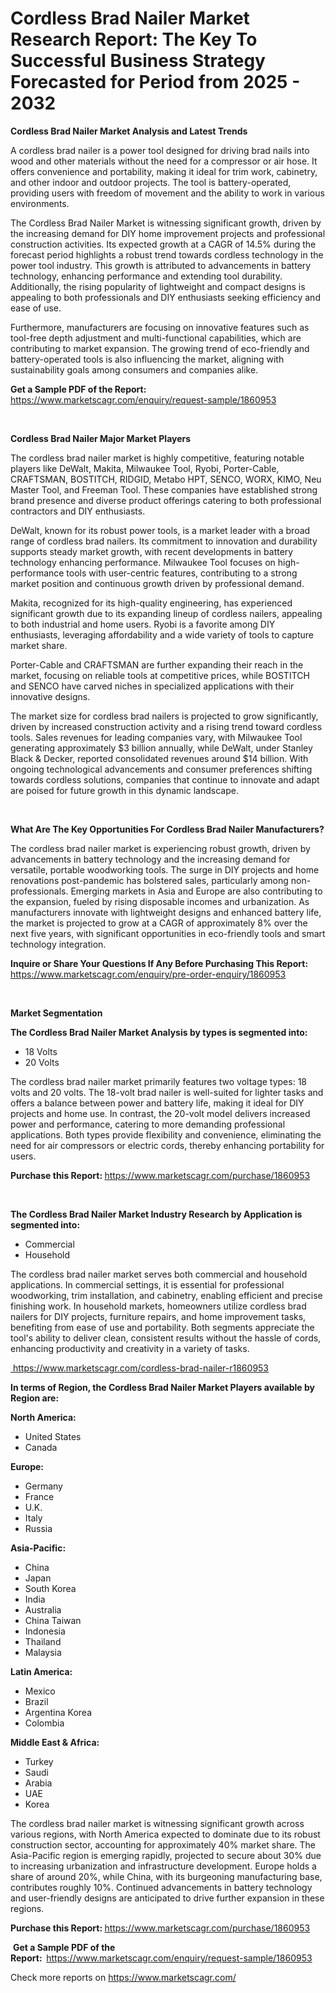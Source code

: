 <p><h1>Cordless Brad Nailer Market Research Report: The Key To Successful Business Strategy Forecasted for Period from 2025 - 2032</h1></p><p><strong>Cordless Brad Nailer Market Analysis and Latest Trends</strong></p>
<p><p>A cordless brad nailer is a power tool designed for driving brad nails into wood and other materials without the need for a compressor or air hose. It offers convenience and portability, making it ideal for trim work, cabinetry, and other indoor and outdoor projects. The tool is battery-operated, providing users with freedom of movement and the ability to work in various environments.</p><p>The Cordless Brad Nailer Market is witnessing significant growth, driven by the increasing demand for DIY home improvement projects and professional construction activities. Its expected growth at a CAGR of 14.5% during the forecast period highlights a robust trend towards cordless technology in the power tool industry. This growth is attributed to advancements in battery technology, enhancing performance and extending tool durability. Additionally, the rising popularity of lightweight and compact designs is appealing to both professionals and DIY enthusiasts seeking efficiency and ease of use.</p><p>Furthermore, manufacturers are focusing on innovative features such as tool-free depth adjustment and multi-functional capabilities, which are contributing to market expansion. The growing trend of eco-friendly and battery-operated tools is also influencing the market, aligning with sustainability goals among consumers and companies alike.</p></p>
<p><strong>Get a Sample PDF of the Report:&nbsp;</strong> <a href="https://www.marketscagr.com/enquiry/request-sample/1860953?utm_campaign=3510&utm_medium=2&utm_source=Github&utm_content=ia&utm_term=11042025&utm_id=cordless-brad-nailer">https://www.marketscagr.com/enquiry/request-sample/1860953</a></p>
<p>&nbsp;</p>
<p><strong>Cordless Brad Nailer Major Market Players</strong></p>
<p><p>The cordless brad nailer market is highly competitive, featuring notable players like DeWalt, Makita, Milwaukee Tool, Ryobi, Porter-Cable, CRAFTSMAN, BOSTITCH, RIDGID, Metabo HPT, SENCO, WORX, KIMO, Neu Master Tool, and Freeman Tool. These companies have established strong brand presence and diverse product offerings catering to both professional contractors and DIY enthusiasts.</p><p>DeWalt, known for its robust power tools, is a market leader with a broad range of cordless brad nailers. Its commitment to innovation and durability supports steady market growth, with recent developments in battery technology enhancing performance. Milwaukee Tool focuses on high-performance tools with user-centric features, contributing to a strong market position and continuous growth driven by professional demand.</p><p>Makita, recognized for its high-quality engineering, has experienced significant growth due to its expanding lineup of cordless nailers, appealing to both industrial and home users. Ryobi is a favorite among DIY enthusiasts, leveraging affordability and a wide variety of tools to capture market share.</p><p>Porter-Cable and CRAFTSMAN are further expanding their reach in the market, focusing on reliable tools at competitive prices, while BOSTITCH and SENCO have carved niches in specialized applications with their innovative designs.</p><p>The market size for cordless brad nailers is projected to grow significantly, driven by increased construction activity and a rising trend toward cordless tools. Sales revenues for leading companies vary, with Milwaukee Tool generating approximately $3 billion annually, while DeWalt, under Stanley Black & Decker, reported consolidated revenues around $14 billion. With ongoing technological advancements and consumer preferences shifting towards cordless solutions, companies that continue to innovate and adapt are poised for future growth in this dynamic landscape.</p></p>
<p>&nbsp;</p>
<p><strong>What Are The Key Opportunities For Cordless Brad Nailer Manufacturers?</strong></p>
<p><p>The cordless brad nailer market is experiencing robust growth, driven by advancements in battery technology and the increasing demand for versatile, portable woodworking tools. The surge in DIY projects and home renovations post-pandemic has bolstered sales, particularly among non-professionals. Emerging markets in Asia and Europe are also contributing to the expansion, fueled by rising disposable incomes and urbanization. As manufacturers innovate with lightweight designs and enhanced battery life, the market is projected to grow at a CAGR of approximately 8% over the next five years, with significant opportunities in eco-friendly tools and smart technology integration.</p></p>
<p><strong>Inquire or Share Your Questions If Any Before Purchasing This Report:</strong> <a href="https://www.marketscagr.com/enquiry/pre-order-enquiry/1860953?utm_campaign=3510&utm_medium=2&utm_source=Github&utm_content=ia&utm_term=11042025&utm_id=cordless-brad-nailer">https://www.marketscagr.com/enquiry/pre-order-enquiry/1860953</a></p>
<p>&nbsp;</p>
<p><strong>Market Segmentation</strong></p>
<p><strong>The Cordless Brad Nailer Market Analysis by types is segmented into:</strong></p>
<p><ul><li>18 Volts</li><li>20 Volts</li></ul></p>
<p><p>The cordless brad nailer market primarily features two voltage types: 18 volts and 20 volts. The 18-volt brad nailer is well-suited for lighter tasks and offers a balance between power and battery life, making it ideal for DIY projects and home use. In contrast, the 20-volt model delivers increased power and performance, catering to more demanding professional applications. Both types provide flexibility and convenience, eliminating the need for air compressors or electric cords, thereby enhancing portability for users.</p></p>
<p><strong>Purchase this Report:&nbsp;</strong><a href="https://www.marketscagr.com/purchase/1860953?utm_campaign=3510&utm_medium=2&utm_source=Github&utm_content=ia&utm_term=11042025&utm_id=cordless-brad-nailer">https://www.marketscagr.com/purchase/1860953</a></p>
<p>&nbsp;</p>
<p><strong>The Cordless Brad Nailer Market Industry Research by Application is segmented into:</strong></p>
<p><ul><li>Commercial</li><li>Household</li></ul></p>
<p><p>The cordless brad nailer market serves both commercial and household applications. In commercial settings, it is essential for professional woodworking, trim installation, and cabinetry, enabling efficient and precise finishing work. In household markets, homeowners utilize cordless brad nailers for DIY projects, furniture repairs, and home improvement tasks, benefiting from ease of use and portability. Both segments appreciate the tool's ability to deliver clean, consistent results without the hassle of cords, enhancing productivity and creativity in a variety of tasks.</p></p>
<p><a href="https://www.marketscagr.com/cordless-brad-nailer-r1860953?utm_campaign=3510&utm_medium=2&utm_source=Github&utm_content=ia&utm_term=11042025&utm_id=cordless-brad-nailer">&nbsp;https://www.marketscagr.com/cordless-brad-nailer-r1860953</a></p>
<p><strong>In terms of Region, the Cordless Brad Nailer Market Players available by Region are:</strong></p>
<p>
    <p> <strong> North America: </strong>
        <ul>
            <li>United States</li>
            <li>Canada</li>
        </ul>
        </p> 
    <p> <strong> Europe: </strong>
        <ul>
            <li>Germany</li>
            <li>France</li>
            <li>U.K.</li>
            <li>Italy</li>
            <li>Russia</li>
        </ul>
        </p> 
    <p> <strong> Asia-Pacific: </strong>
        <ul>
            <li>China</li>
            <li>Japan</li>
            <li>South Korea</li>
            <li>India</li>
            <li>Australia</li>
            <li>China Taiwan</li>
            <li>Indonesia</li>
            <li>Thailand</li>
            <li>Malaysia</li>
        </ul>
        </p> 
    <p> <strong> Latin America: </strong>
        <ul>
            <li>Mexico</li>
            <li>Brazil</li>
            <li>Argentina Korea</li>
            <li>Colombia</li>
        </ul>
        </p> 
    <p> <strong> Middle East & Africa: </strong>
        <ul>
            <li>Turkey</li>
            <li>Saudi</li>
            <li>Arabia</li>
            <li>UAE</li>
            <li>Korea</li>
        </ul>
    </p>
    </p>
<p><p>The cordless brad nailer market is witnessing significant growth across various regions, with North America expected to dominate due to its robust construction sector, accounting for approximately 40% market share. The Asia-Pacific region is emerging rapidly, projected to secure about 30% due to increasing urbanization and infrastructure development. Europe holds a share of around 20%, while China, with its burgeoning manufacturing base, contributes roughly 10%. Continued advancements in battery technology and user-friendly designs are anticipated to drive further expansion in these regions.</p></p>
<p><strong>Purchase this Report: </strong><a href="https://www.marketscagr.com/purchase/1860953?utm_campaign=3510&utm_medium=2&utm_source=Github&utm_content=ia&utm_term=11042025&utm_id=cordless-brad-nailer">https://www.marketscagr.com/purchase/1860953</a></p>
<p>&nbsp;<strong>Get a Sample PDF of the Report:&nbsp;&nbsp;</strong><a href="https://www.marketscagr.com/enquiry/request-sample/1860953?utm_campaign=3510&utm_medium=2&utm_source=Github&utm_content=ia&utm_term=11042025&utm_id=cordless-brad-nailer">https://www.marketscagr.com/enquiry/request-sample/1860953</a></p>
<p><strong></strong></p>
<p>Check more reports on <a href="https://www.marketscagr.com/?utm_campaign=3510&utm_medium=2&utm_source=Github&utm_content=ia&utm_term=11042025&utm_id=cordless-brad-nailer">https://www.marketscagr.com/</a></p>